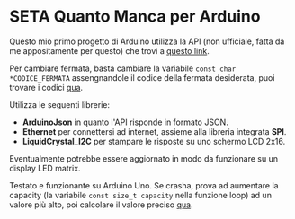 # SETA Quanto Manca per Arduino

Questo mio primo progetto di Arduino utilizza la API (non ufficiale, fatta da me appositamente per questo) che trovi a [questo link](https://github.com/Bitrey/SETA-API-V2 "SETA Quanto Manca API v2").

Per cambiare fermata, basta cambiare la variabile `const char *CODICE_FERMATA` assengnandole il codice della fermata desiderata, puoi trovare i codici [qua](https://github.com/Bitrey/SETA-API-V2/blob/main/fermate.json "Codici fermate di Modena").

Utilizza le seguenti librerie:

- **ArduinoJson** in quanto l'API risponde in formato JSON.
- **Ethernet** per connettersi ad internet, assieme alla libreria integrata **SPI**.
- **LiquidCrystal_I2C** per stampare le risposte su uno schermo LCD 2x16.

Eventualmente potrebbe essere aggiornato in modo da funzionare su un display LED matrix.

Testato e funzionante su Arduino Uno. Se crasha, prova ad aumentare la capacity (la variabile `const size_t capacity` nella funzione loop) ad un valore più alto, poi calcolare il valore preciso [qua](https://arduinojson.org/v6/assistant/ "Assistente Arduino JSON").
